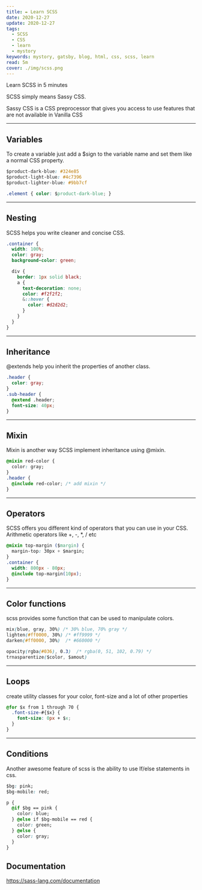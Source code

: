 ```yaml
---
title: ✒️ Learn SCSS
date: 2020-12-27
update: 2020-12-27
tags:
  - SCSS
  - CSS
  - learn
  - mystory
keywords: mystory, gatsby, blog, html, css, scss, learn
read: 5m
cover: ./img/scss.png
---
```


Learn SCSS in 5 minutes

SCSS simply means Sassy CSS.

Sassy CSS is a CSS preprocessor that gives you access to use features that are not available in Vanilla CSS

***

## Variables

To create a variable just add a $sign to the variable name and set them like a normal CSS property.

```css
$product-dark-blue: #324e85
$product-light-blue: #4c7396
$product-lighter-blue: #9bb7cf

.element { color: $product-dark-blue; }
```

***

## Nesting

SCSS helps you write cleaner and concise CSS.

```css
.container {
  width: 100%;
  color: gray;
  background-color: green;

  div {
    border: 1px solid black;
    a {
      text-decoration: none;
      color: #f2f2f2;
      &::hover {
        color: #d2d2d2;
      }
    }
  }
}
```

***

## Inheritance

@extends help you inherit the properties of another class.

```css
.header {
  color: gray;
}
.sub-header {
  @extend .header;
  font-size: 40px;
}
```

***

## Mixin

Mixin is another way SCSS implement inheritance using @mixin.

```css
@mixin red-color {
  color: gray;
}
.header {
  @include red-color; /* add mixin */
}
```

***

## Operators

SCSS offers you different kind of operators that you can use in your CSS.
Arithmetic operators like +, -, *, / etc

```css
@mixin top-margin ($margin) {
  margin-top: 30px + $margin;
}
.container {
  width: 800px - 80px;
  @include top-margin(10px);
}
```

***

## Color functions

scss provides some function that can be used to manipulate colors.

```css
mix(blue, gray, 30%) /* 30% blue, 70% gray */
lighten(#ff0000, 30%) /* #ff9999 */
darken(#ff0000, 30%)  /* #660000 */

opacity(rgba(#036), 0.3)  /* rgba(0, 51, 102, 0.79) */
trnasparentize($color, $amout)
```

***

## Loops

create utility classes for your color, font-size and a lot of other properties

```css
@for $x from 1 through 70 {
  .font-size-#{$x} {
    font-size: 0px + $x;
  }
}
```

***

## Conditions

Another awesome feature of scss is the ability to use If/else statements in css.

```css
$bg: pink;
$bg-mobile: red;

p {
  @if $bg == pink {
    color: blue;
  } @else if $bg-mobile == red {
    color: green;
  } @else {
    color: gray;
  }
}
```

## Documentation

https://sass-lang.com/documentation

